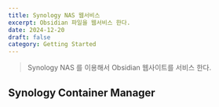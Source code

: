```yaml
---
title: Synology NAS 웹서비스
excerpt: Obsidian 파일을 웹서비스 한다.
date: 2024-12-20
draft: false
category: Getting Started
---
```

> Synology NAS 를 이용해서 Obsidian 웹사이트를 서비스 한다.

## Synology Container Manager

